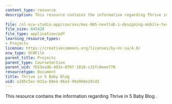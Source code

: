 ```yaml
---
content_type: resource
description: This resource contains the information regarding Thrive in 5 Baby Blog
  .
file: /ol-ocw-studio-app/courses/mas-965-nextlab-i-designing-mobile-technologies-for-the-next-billion-users-fall-2008/a185c5ec631a88ee86a399a968e19cd2_MITMAS_965F08_baby_final.pdf
file_size: 845428
file_type: application/pdf
learning_resource_types:
- Projects
license: https://creativecommons.org/licenses/by-nc-sa/4.0/
ocw_type: OCWFile
parent_title: Projects
parent_type: CourseSection
parent_uid: 7b53ea3b-401e-0767-1816-c31fc0eee770
resourcetype: Document
title: Thrive in 5 Baby Blog
uid: a185c5ec-631a-88ee-86a3-99a968e19cd2
---
```

This resource contains the information regarding Thrive in 5 Baby Blog .